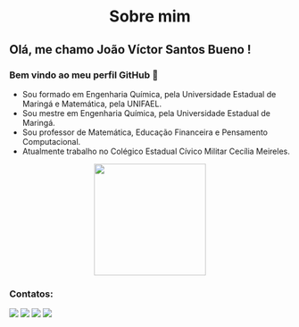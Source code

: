 # <p align="center"> Sobre mim </p>

## Olá, me chamo João Víctor Santos Bueno !
### Bem vindo ao meu perfil GitHub 👋

- Sou formado em Engenharia Química, pela Universidade Estadual de Maringá e Matemática, pela UNIFAEL.
- Sou mestre em Engenharia Química, pela Universidade Estadual de Maringá.
- Sou professor de Matemática, Educação Financeira e Pensamento Computacional.
- Atualmente trabalho no Colégico Estadual Cívico Militar Cecília Meireles.
<p align="center"> <img src="https://cdn.discordapp.com/attachments/377845608909897728/991776826504523826/download.jpg" width="200" height="200"/> </p>



### Contatos:

<div>
<a href="https://www.instagram.com/jvsbueno/" target="_blank"><img src="https://img.shields.io/badge/-Instagram-%23E4405F?style=for-the-badge&logo=instagram&logoColor=white" target="_blank"></a>
<a href="https://www.twitch.tv/seu-usuário-aqui" target="_blank"><img src="https://img.shields.io/badge/Twitch-9146FF?style=for-the-badge&logo=twitch&logoColor=white" target="_blank"></a>
<a href = "mailto:contato@seu-usuário-aqui"><img src="https://img.shields.io/badge/Gmail-D14836?style=for-the-badge&logo=gmail&logoColor=white" target="_blank"></a>
<a href="https://www.linkedin.com/in/seu-usuário-linkedln-aqui" target="_blank"><img src="https://img.shields.io/badge/-LinkedIn-%230077B5?style=for-the-badge&logo=linkedin&logoColor=white" target="_blank"></a>   
</div>
<!--
**jvsbueno/jvsbueno** is a ✨ _special_ ✨ repository because its `README.md` (this file) appears on your GitHub profile.

Here are some ideas to get you started:

- 🔭 I’m currently working on ...
- 🌱 I’m currently learning ...
- 👯 I’m looking to collaborate on ...
- 🤔 I’m looking for help with ...
- 💬 Ask me about ...
- 📫 How to reach me: ...
- 😄 Pronouns: ...
- ⚡ Fun fact: ...
-->
